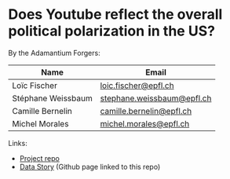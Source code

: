 # Does Youtube reflect the overall political polarization in the US?

By the Adamantium Forgers:

| Name                | Email                       |
|---------------------|-----------------------------|
| Loïc Fischer        | loic.fischer@epfl.ch        |
| Stéphane Weissbaum  | stephane.weissbaum@epfl.ch  |
| Camille Bernelin    | camille.bernelin@epfl.ch    |
| Michel Morales      | michel.morales@epfl.ch      |


Links:
* [Project repo](https://github.com/epfl-ada/ada-2022-project-adamantiumforgers)
* [Data Story](https://sw-e.github.io/ADAmantiumForgers/) (Github page linked to this repo)
